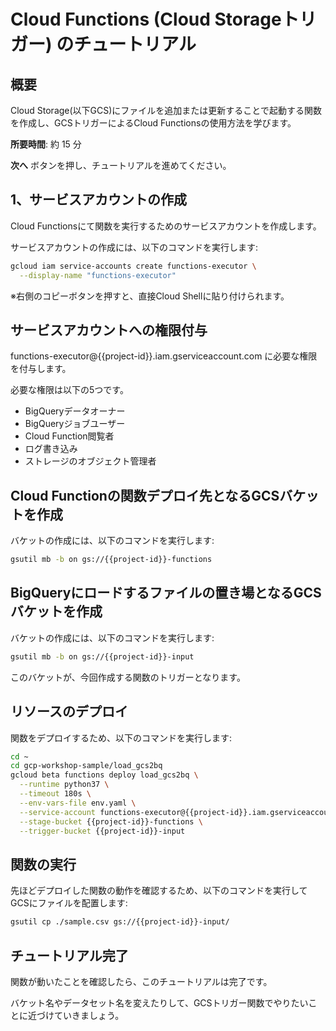 # Cloud Functions (Cloud Storageトリガー) のチュートリアル

## 概要

Cloud Storage(以下GCS)にファイルを追加または更新することで起動する関数を作成し、GCSトリガーによるCloud Functionsの使用方法を学びます。

**所要時間**: 約 15 分

**次へ** ボタンを押し、チュートリアルを進めてください。


## 1、サービスアカウントの作成

Cloud Functionsにて関数を実行するためのサービスアカウントを作成します。

サービスアカウントの作成には、以下のコマンドを実行します:
```bash
gcloud iam service-accounts create functions-executor \
  --display-name "functions-executor"
```
※右側のコピーボタンを押すと、直接Cloud Shellに貼り付けられます。


## サービスアカウントへの権限付与

functions-executor@{{project-id}}.iam.gserviceaccount.com に必要な権限を付与します。

必要な権限は以下の5つです。

*  BigQueryデータオーナー
*  BigQueryジョブユーザー
*  Cloud Function閲覧者
*  ログ書き込み
*  ストレージのオブジェクト管理者
<!-- TODO 付与方法を記載 -->


## Cloud Functionの関数デプロイ先となるGCSバケットを作成

バケットの作成には、以下のコマンドを実行します:
```bash
gsutil mb -b on gs://{{project-id}}-functions
```


## BigQueryにロードするファイルの置き場となるGCSバケットを作成

バケットの作成には、以下のコマンドを実行します:
```bash
gsutil mb -b on gs://{{project-id}}-input
```
このバケットが、今回作成する関数のトリガーとなります。


## リソースのデプロイ

関数をデプロイするため、以下のコマンドを実行します:
```bash
cd ~
cd gcp-workshop-sample/load_gcs2bq
gcloud beta functions deploy load_gcs2bq \
  --runtime python37 \
  --timeout 180s \
  --env-vars-file env.yaml \
  --service-account functions-executor@{{project-id}}.iam.gserviceaccount.com \
  --stage-bucket {{project-id}}-functions \
  --trigger-bucket {{project-id}}-input
```


## 関数の実行

先ほどデプロイした関数の動作を確認するため、以下のコマンドを実行してGCSにファイルを配置します:
```bash
gsutil cp ./sample.csv gs://{{project-id}}-input/
```


<!-- TODO 確認方法を記載 -->


## チュートリアル完了

<walkthrough-conclusion-trophy></walkthrough-conclusion-trophy>

関数が動いたことを確認したら、このチュートリアルは完了です。

バケット名やデータセット名を変えたりして、GCSトリガー関数でやりたいことに近づけていきましょう。

